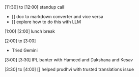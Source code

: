 [11:30] to [12:00] standup call
- [] doc to markdown converter and vice versa
- [] explore how to do this with LLM

[1:00] [2:00] lunch break

[2:00] to [3:00]

- Tried Gemini

[3:00] [3:30] IPL banter with Hameed and Dakshana and Kesav

[3:30] to [4:00]
[] helped prudhvi with trusted translations issue

